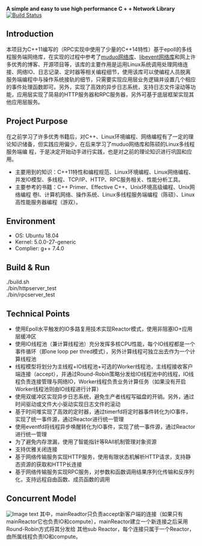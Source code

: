 **A simple and easy to use high performance C + + Network Library**  
[![Build Status](https://travis-ci.org/inmail/matelib.svg?branch=master)](https://travis-ci.org/inmail/matelib)
##  
## Introduction
本项目为C++11编写的（RPC实现中使用了少量的C++14特性）基于epoll的多线程服务端网络库，在实现的过程中参考了[muduo网络库](https://github.com/chenshuo/muduo)、[libevent网络库](https://github.com/libevent/libevent)和网上许多优秀的博客、开源项目等，该库的主要作用是运用Linux系统调用处理网络连接、网络IO、日志记录、定时器等相关编程细节，使用该库可以使编程人员脱离服务端编程中与操作系统接轨的细节，只需要实现应用层业务逻辑并设置几个相应的事件处理函数即可。另外，实现了高效的异步日志系统，支持日志文件滚动等功能，应用层实现了简易的HTTP服务器和RPC服务器，另外可基于底层框架实现其他应用层服务。
## Project Purpose
在之前学习了许多优秀书籍后，对C++、Linux环境编程、网络编程有了一定的理论知识储备，但实践应用偏少，在后来学习了muduo网络库和陈硕的Linux多线程服务端编
程，于是决定开始动手进行实践，也是对之前的理论知识进行巩固和应用。
- 主要用到的知识：C++11特性和编程规范、Linux环境编程、Linux网络编程、并发IO模型、多线程、TCP/IP、HTTP、RPC服务相关、性能分析工具。
- 主要参考的书籍：C++ Primer、Effective C++、Unix环境高级编程、Unix网络编程 卷I、计算机网络、操作系统、Linux多线程服务端编程（陈硕）、Linux高性能服务器编程（游双）。
## Environment
- OS: Ubuntu 18.04
- Kernel: 5.0.0-27-generic
- Complier: g++ 7.4.0
## Build & Run
./build.sh  
./bin/httpserver_test  
./bin/rpcserver_test
## Technical Points
- 使用Epoll水平触发的IO多路复用技术实现Reactor模式，使用非阻塞IO+应用层缓冲区
- 使用IO线程池（兼计算线程池）充分发挥多核CPU性能，每个IO线程都是一个事件循环（即one loop per thred模式），另外计算线程可独立出去作为一个计算线程池
- 线程模型将划分为主线程+IO线程池+可选的Worker线程池，主线程接收客户端连接（accept），并通过Round-Robin策略分发给IO线程池中的线程，IO线程负责连接管理与网络IO，Worker线程负责业务计算任务（如果没有开启Worker线程池则由IO线程进行计算）
- 使用双缓冲区实现异步日志系统，避免生产者线程写磁盘的开销。另外，通过时间驱动或文件大小驱动实现日志文件的滚动
- 基于时间堆实现了高效的定时器，通过timerfd将定时器事件转化为IO事件，实现了统一事件源，通过Reactor进行统一管理
- 使用eventfd将线程异步唤醒转化为IO事件，实现了统一事件源，通过Reactor进行统一管理
- 为了避免内存泄漏，使用了智能指针等RAII机制管理对象资源
- 支持优雅关闭连接
- 基于网络传输服务实现HTTP服务，使用有限状态机解析HTTP请求，支持静态资源的获取和HTTP长连接
- 基于网络传输服务实现RPC服务，对参数和函数调用结果序列化传输和反序列化，支持远程自由函数、成员函数的调用
## Concurrent Model
![Image text](https://github.com/Canna011/myWebServer/blob/master/dec%26img/IO%E6%A8%A1%E5%9E%8B.png) 
其中，mainReadtor只负责accept新客户端的连接（如果只有mainReactor它也负责IO和compute），mainReactor建立一个新连接之后采用Round-Robin方式将其分发给
其他sub Reactor，每个连接只属于一个Reactor，由所属线程负责IO和compute。
